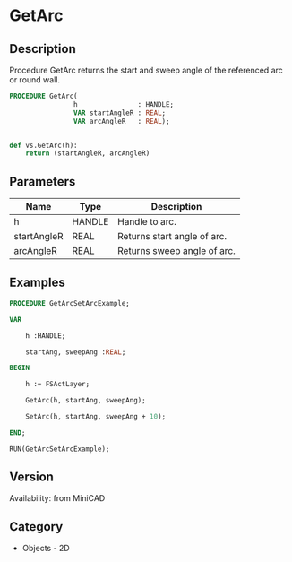 # GetArc

## Description
Procedure GetArc returns the start and sweep angle of the referenced arc or round wall.

```pascal
PROCEDURE GetArc(
				h               : HANDLE;
				VAR startAngleR : REAL;
				VAR arcAngleR   : REAL);
```

```python

def vs.GetArc(h):
    return (startAngleR, arcAngleR)
```

## Parameters
|Name|Type|Description|
|---|---|---|
|h|HANDLE|Handle to arc.|
|startAngleR|REAL|Returns start angle of arc.|
|arcAngleR|REAL|Returns sweep angle of arc.|

## Examples
```pascal
PROCEDURE GetArcSetArcExample;

VAR

	h :HANDLE;

	startAng, sweepAng :REAL;

BEGIN

	h := FSActLayer;

	GetArc(h, startAng, sweepAng);

	SetArc(h, startAng, sweepAng + 10);

END;

RUN(GetArcSetArcExample);
```

## Version
Availability: from MiniCAD
## Category
* Objects - 2D

